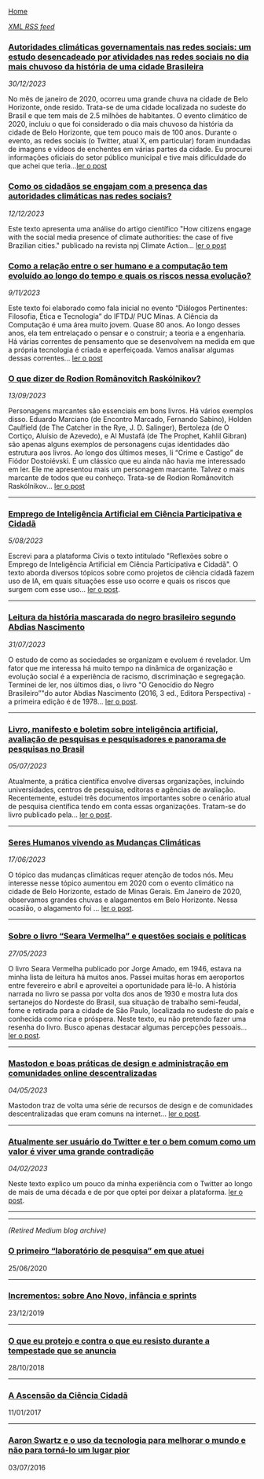 [Home](https://lesandrop.github.io)

_[XML RSS feed](https://lesandrop.github.io/site/feed.xml)_

### [Autoridades climáticas governamentais nas redes sociais: um estudo desencadeado por atividades nas redes sociais no dia mais chuvoso da história de uma cidade Brasileira](https://lesandrop.github.io/site/opinion/autoridadesClimaticasRedesSociais.html)

_30/12/2023_

No mês de janeiro de 2020, ocorreu uma grande chuva na cidade de Belo Horizonte, onde resido. Trata-se de uma cidade localizada no sudeste do Brasil e que tem mais de 2.5 milhões de habitantes. O evento climático de 2020, incluiu o que foi considerado o dia mais chuvoso da história da cidade de Belo Horizonte, que tem pouco mais de 100 anos. Durante o evento, as redes sociais  (o Twitter, atual X, em particular) foram inundadas de imagens e vídeos de enchentes em várias partes da cidade. Eu procurei informações oficiais do setor público municipal e tive mais dificuldade do que achei que teria...[ler o post](https://lesandrop.github.io/site/opinion/autoridadesClimaticasRedesSociais.html)

### [Como os cidadãos se engajam com a presença das autoridades climáticas nas redes sociais?](https://lesandrop.github.io/site/opinion/citizen-authority-communication.html)

_12/12/2023_

Este texto apresenta uma análise do artigo científico "How citizens engage with the social media presence of climate authorities: the case of five Brazilian cities." publicado na revista npj Climate Action... [ler o post](https://lesandrop.github.io/site/opinion/citizen-authority-communication.html)

### [Como a relação entre o ser humano e a computação tem evoluído ao longo do tempo e quais os riscos nessa evolução?](https://lesandrop.github.io/site/opinion/humano-computacao-e-interacao.html)

_9/11/2023_

Este texto foi elaborado como fala inicial no evento “Diálogos Pertinentes: Filosofia, Ética e Tecnologia” do IFTDJ/ PUC Minas. A Ciência da Computação é uma área muito jovem. Quase 80 anos. Ao longo desses anos, ela tem entrelaçado o pensar e o construir; a teoria e a engenharia. Há várias correntes de pensamento que se desenvolvem na medida em que a própria tecnologia é criada e aperfeiçoada. Vamos analisar algumas dessas correntes... [ler o post](https://lesandrop.github.io/site/opinion/humano-computacao-e-interacao.html)

### [O que dizer de Rodion Românovitch Raskólnikov?](https://lesandrop.github.io/site/opinion/DizerDeRodionRomanovitchRaskolnikov.html)

_13/09/2023_

Personagens marcantes são essenciais em bons livros. Há vários exemplos disso. Eduardo Marciano (de Encontro Marcado, Fernando Sabino), Holden Caulfield (de The Catcher in the Rye, J. D. Salinger), Bertoleza (de O Cortiço, Aluísio de Azevedo), e Al Mustafá (de The Prophet, Kahlil Gibran) são apenas alguns exemplos de personagens cujas identidades dão estrutura aos livros. Ao longo dos últimos meses, li “Crime e Castigo” de Fiódor Dostoiévski. É um clássico que eu ainda não havia me interessado em ler. Ele me apresentou mais um personagem marcante. Talvez o mais marcante de todos que eu conheço. Trata-se de Rodion Românovitch Raskólnikov... [ler o post](https://lesandrop.github.io/site/opinion/DizerDeRodionRomanovitchRaskolnikov.html)

---

### [Emprego de Inteligência Artificial em Ciência Participativa e Cidadã](https://lesandrop.github.io/site/opinion/ia-cienciacidada.html)


_5/08/2023_

Escrevi para a plataforma Civis o texto intitulado "Reflexões sobre o Emprego de Inteligência Artificial em Ciência Participativa e Cidadã". O texto aborda diversos tópicos sobre como projetos de ciência cidadã fazem uso de IA, em quais situações esse uso ocorre e quais os riscos que surgem com esse uso... [ler o post](https://lesandrop.github.io/site/opinion/ia-cienciacidada.html).

---
  
### [Leitura da história mascarada do negro brasileiro segundo Abdias Nascimento](https://lesandrop.github.io/site/opinion/historiaMascaradaDoNegroBrasileiro.html)

_31/07/2023_

O estudo de como as sociedades se organizam e evoluem é revelador. Um fator que me interessa há muito tempo na dinâmica de organização e evolução social é a experiência de racismo, discriminação e segregação. Terminei de ler, nos últimos dias, o livro "O Genocídio do Negro Brasileiro”"do autor Abdias Nascimento (2016, 3 ed., Editora Perspectiva) - a primeira edição é de 1978... [ler o post](https://lesandrop.github.io/site/opinion/historiaMascaradaDoNegroBrasileiro.html).

---
  
### [Livro, manifesto e boletim sobre inteligência artificial, avaliação de pesquisas e pesquisadores e panorama de pesquisas no Brasil](https://lesandrop.github.io/site/opinion/ia-cienciapesquisasnoBrasil.html)

_05/07/2023_

Atualmente, a prática científica envolve diversas organizações, incluindo universidades, centros de pesquisa, editoras e agências de avaliação. Recentemente, estudei três documentos importantes sobre o cenário atual de pesquisa científica tendo em conta essas organizações. Tratam-se do livro publicado pela... [ler o post](https://lesandrop.github.io/site/opinion/ia-cienciapesquisasnoBrasil.html).

---
  
### [Seres Humanos vivendo as Mudanças Climáticas](https://lesandrop.github.io/site/opinion/serhumanoeclima.html)

_17/06/2023_

O tópico das mudanças climáticas requer atenção de todos nós. Meu interesse nesse tópico aumentou em 2020 com o evento climático na cidade de Belo Horizonte, estado de Minas Gerais. Em Janeiro de 2020, observamos grandes chuvas e alagamentos em Belo Horizonte. Nessa ocasião, o alagamento foi ... [ler o post](https://lesandrop.github.io/site/opinion/serhumanoeclima.html).

---
  
### [Sobre o livro “Seara Vermelha” e questões sociais e políticas](https://lesandrop.github.io/site/opinion/searavermelhapolitica.html)

_27/05/2023_

O livro Seara Vermelha publicado por Jorge Amado, em 1946, estava na minha lista de leitura há muitos anos. Passei muitas horas em aeroportos entre fevereiro e abril e aproveitei a oportunidade para lê-lo. A história narrada no livro se passa por volta dos anos de 1930 e mostra luta dos sertanejos do Nordeste do Brasil, sua situação de trabalho semi-feudal, fome e retirada para a cidade de São Paulo, localizada no sudeste do país e conhecida como rica e próspera. Neste texto, eu não pretendo fazer uma resenha do livro. Busco apenas destacar algumas percepções pessoais... [ler o post](https://lesandrop.github.io/site/opinion/searavermelhapolitica.html).

---
  
### [Mastodon e boas práticas de design e administração em comunidades online descentralizadas](https://lesandrop.github.io/site/opinion/usandomastodon.html)

_04/05/2023_

Mastodon traz de volta uma série de recursos de design e de comunidades descentralizadas que eram comuns na internet... [ler o post](https://lesandrop.github.io/site/opinion/usandomastodon.html).

---
  
### [Atualmente ser usuário do Twitter e ter o bem comum como um valor é viver uma grande contradição](https://lesandrop.github.io/site/opinion/twittereacontradicao.html)

_04/02/2023_

Neste texto explico um pouco da minha experiência com o Twitter ao longo de mais de uma década e de por que optei por deixar a plataforma. [ler o post](https://lesandrop.github.io/site/opinion/twittereacontradicao.html).

---
---
  
_(Retired Medium blog archive)_

### [O primeiro “laboratório de pesquisa” em que atuei](http://lesandrop.github.io/site/opinion/blog/2020-06-25_O-primeiro-laboratorio-de-pesquisa-em-que-atuei.html)
25/06/2020

---
  
### [Incrementos: sobre Ano Novo, infância e sprints](http://lesandrop.github.io/site/opinion/blog/2019-12-23_Incrementos--sobre-Ano-Novo--infancia-e-sprints.html)
23/12/2019

---
  
### [O que eu protejo e contra o que eu resisto durante a tempestade que se anuncia](http://lesandrop.github.io/site/opinion/blog/2018-10-28_O-que-eu-protejo-e-contra-o-que-eu-resisto.html)
28/10/2018

---
  
### [A Ascensão da Ciência Cidadã](https://lesandrop.github.io/site/opinion/blog/2017-01-11_A-Ascensao-da-Ciencia-Cidada.html)
11/01/2017

---
  
### [Aaron Swartz e o uso da tecnologia para melhorar o mundo e não para torná-lo um lugar pior](https://lesandrop.github.io/site/opinion/blog/2016-07-03_Aaron-Swartz-e-o-uso-da-tecnologia-para-melhorar-o-mundo-e-n-o-para-torn--lo-um-lugar-pior.html)
03/07/2016

